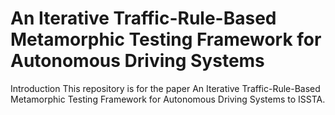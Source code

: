 # An Iterative Traffic-Rule-Based Metamorphic Testing Framework for Autonomous Driving Systems
Introduction
This repository is for the paper An Iterative Traffic-Rule-Based Metamorphic Testing Framework for Autonomous Driving Systems to ISSTA.
